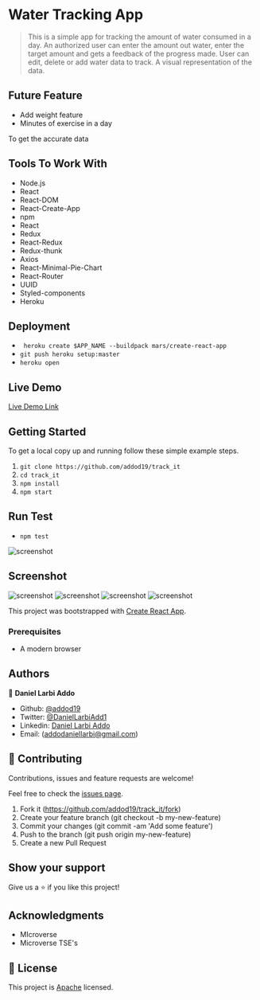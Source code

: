 # Water Tracking App

> This is a simple app for tracking the amount of water consumed in a day. An authorized user
can enter the amount out water, enter the target amount and gets a feedback of the progress made. User can edit, delete or add water data to track. A visual representation of the data.


## Future Feature

- Add weight feature
- Minutes of exercise in a day

To get the accurate data

## Tools To Work With

- Node.js
- React
- React-DOM
- React-Create-App
- npm
- React
- Redux
- React-Redux
- Redux-thunk
- Axios
- React-Minimal-Pie-Chart
- React-Router
- UUID
- Styled-components
- Heroku

## Deployment

- ``` heroku create $APP_NAME --buildpack mars/create-react-app```
- ``` git push heroku setup:master ```
- ` heroku open `

## Live Demo

[Live Demo Link](https://addo-water.herokuapp.com/)


## Getting Started

To get a local copy up and running follow these simple example steps.

1. ``` git clone https://github.com/addod19/track_it ```
2. ``` cd track_it ```
3. ``` npm install ```
4. ``` npm start ```

## Run Test

- `npm test`

![screenshot](test.png)

## Screenshot
![screenshot](one.png)
![screenshot](two.png)
![screenshot](three.png)
![screenshot](four.png)

This project was bootstrapped with [Create React App](https://github.com/facebook/create-react-app).


### Prerequisites

- A modern browser

## Authors

👤 **Daniel Larbi Addo**

- Github: [@addod19](https://github.com/addod19)
- Twitter: [@DanielLarbiAdd1](https://twitter.com/DanielLarbiAdd1)
- Linkedin: [Daniel Larbi Addo](https://linkedin.com/in/daniel-larbi-addo/)
- Email: (addodaniellarbi@gmail.com)

## 🤝 Contributing

Contributions, issues and feature requests are welcome!

Feel free to check the [issues page](https://github.com/addod19/track_it/issues).


1. Fork it (https://github.com/addod19/track_it/fork)
2. Create your feature branch (git checkout -b my-new-feature)
3. Commit your changes (git commit -am 'Add some feature')
4. Push to the branch (git push origin my-new-feature)
5. Create a new Pull Request

## Show your support

Give us a ⭐️ if you like this project!

## Acknowledgments

- MIcroverse
- Microverse TSE's

## 📝 License

This project is [Apache](lic.url) licensed.
